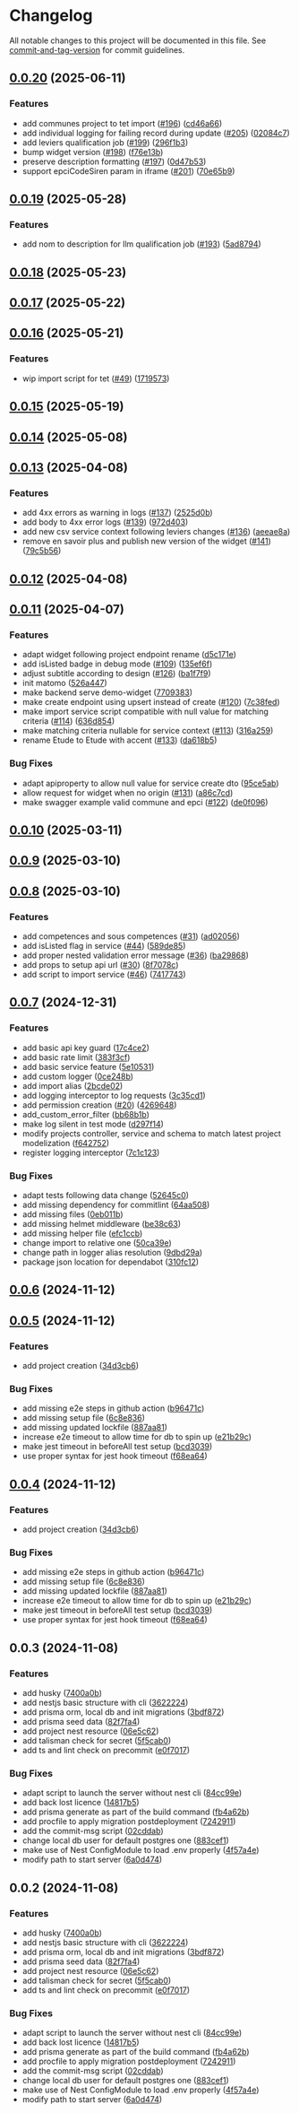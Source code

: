 # Changelog

All notable changes to this project will be documented in this file. See [commit-and-tag-version](https://github.com/absolute-version/commit-and-tag-version) for commit guidelines.

## [0.0.20](https://github.com/betagouv/communs-de-la-transition-ecologique-des-collectivites/compare/v0.0.19...v0.0.20) (2025-06-11)


### Features

* add communes project to tet import ([#196](https://github.com/betagouv/communs-de-la-transition-ecologique-des-collectivites/issues/196)) ([cd46a66](https://github.com/betagouv/communs-de-la-transition-ecologique-des-collectivites/commit/cd46a66440b208e2b356aa380605a911969abbd3))
* add individual logging for failing record during update ([#205](https://github.com/betagouv/communs-de-la-transition-ecologique-des-collectivites/issues/205)) ([02084c7](https://github.com/betagouv/communs-de-la-transition-ecologique-des-collectivites/commit/02084c7fdb7c4126290c6ae7f1b3d6d0b6e25812))
* add leviers qualification job ([#199](https://github.com/betagouv/communs-de-la-transition-ecologique-des-collectivites/issues/199)) ([296f1b3](https://github.com/betagouv/communs-de-la-transition-ecologique-des-collectivites/commit/296f1b37cc5841be65c91599ec36e0c0411b99b1))
* bump widget version ([#198](https://github.com/betagouv/communs-de-la-transition-ecologique-des-collectivites/issues/198)) ([f76e13b](https://github.com/betagouv/communs-de-la-transition-ecologique-des-collectivites/commit/f76e13b2d7c0837d2350bc1134a97bcf65a46e50))
* preserve description formatting ([#197](https://github.com/betagouv/communs-de-la-transition-ecologique-des-collectivites/issues/197)) ([0d47b53](https://github.com/betagouv/communs-de-la-transition-ecologique-des-collectivites/commit/0d47b530df67ee0cfb4764b733e48c4465efd50e))
* support epciCodeSiren param in iframe ([#201](https://github.com/betagouv/communs-de-la-transition-ecologique-des-collectivites/issues/201)) ([70e65b9](https://github.com/betagouv/communs-de-la-transition-ecologique-des-collectivites/commit/70e65b9c2f64d3945c7bdd787b96f64d11929888))

## [0.0.19](https://github.com/betagouv/communs-de-la-transition-ecologique-des-collectivites/compare/v0.0.17...v0.0.19) (2025-05-28)


### Features

* add nom to description for llm qualification job ([#193](https://github.com/betagouv/communs-de-la-transition-ecologique-des-collectivites/issues/193)) ([5ad8794](https://github.com/betagouv/communs-de-la-transition-ecologique-des-collectivites/commit/5ad879485f6f6a58a5f481c2aca0b12ac2ed40d0))

## [0.0.18](https://github.com/betagouv/communs-de-la-transition-ecologique-des-collectivites/compare/v0.0.17...v0.0.18) (2025-05-23)

## [0.0.17](https://github.com/betagouv/communs-de-la-transition-ecologique-des-collectivites/compare/v0.0.16...v0.0.17) (2025-05-22)

## [0.0.16](https://github.com/betagouv/communs-de-la-transition-ecologique-des-collectivites/compare/v0.0.15...v0.0.16) (2025-05-21)


### Features

* wip import script for tet ([#49](https://github.com/betagouv/communs-de-la-transition-ecologique-des-collectivites/issues/49)) ([1719573](https://github.com/betagouv/communs-de-la-transition-ecologique-des-collectivites/commit/1719573864d05ef908efa4cbd131aaaab7b5f612))

## [0.0.15](https://github.com/betagouv/communs-de-la-transition-ecologique-des-collectivites/compare/v0.0.14...v0.0.15) (2025-05-19)

## [0.0.14](https://github.com/betagouv/communs-de-la-transition-ecologique-des-collectivites/compare/v0.0.13...v0.0.14) (2025-05-08)

## [0.0.13](https://github.com/betagouv/communs-de-la-transition-ecologique-des-collectivites/compare/v0.0.12...v0.0.13) (2025-04-08)


### Features

* add 4xx errors as warning in logs ([#137](https://github.com/betagouv/communs-de-la-transition-ecologique-des-collectivites/issues/137)) ([2525d0b](https://github.com/betagouv/communs-de-la-transition-ecologique-des-collectivites/commit/2525d0ba7e740cd3054ab14632afdf621ab9479e))
* add body to 4xx error logs ([#139](https://github.com/betagouv/communs-de-la-transition-ecologique-des-collectivites/issues/139)) ([972d403](https://github.com/betagouv/communs-de-la-transition-ecologique-des-collectivites/commit/972d403d4885e8421ae022126ad5d9ff47d20201))
* add new csv service context following leviers changes ([#136](https://github.com/betagouv/communs-de-la-transition-ecologique-des-collectivites/issues/136)) ([aeeae8a](https://github.com/betagouv/communs-de-la-transition-ecologique-des-collectivites/commit/aeeae8af7a2806db09c695713ced36171bb8833e))
* remove en savoir plus and publish new version of the widget ([#141](https://github.com/betagouv/communs-de-la-transition-ecologique-des-collectivites/issues/141)) ([79c5b56](https://github.com/betagouv/communs-de-la-transition-ecologique-des-collectivites/commit/79c5b56bf4327c03a5a657bba5ae8e336e51f951))

## [0.0.12](https://github.com/betagouv/communs-de-la-transition-ecologique-des-collectivites/compare/v0.0.11...v0.0.12) (2025-04-08)

## [0.0.11](https://github.com/betagouv/communs-de-la-transition-ecologique-des-collectivites/compare/v0.0.10...v0.0.11) (2025-04-07)


### Features

* adapt widget following project endpoint rename ([d5c171e](https://github.com/betagouv/communs-de-la-transition-ecologique-des-collectivites/commit/d5c171ea8eeea74912227ecc4dc3f508e9c6f3fa))
* add isListed badge in debug mode ([#109](https://github.com/betagouv/communs-de-la-transition-ecologique-des-collectivites/issues/109)) ([135ef6f](https://github.com/betagouv/communs-de-la-transition-ecologique-des-collectivites/commit/135ef6f120f0cd10e2495c2a507b7c8dc807d599))
* adjust subtitle according to design ([#126](https://github.com/betagouv/communs-de-la-transition-ecologique-des-collectivites/issues/126)) ([ba1f7f9](https://github.com/betagouv/communs-de-la-transition-ecologique-des-collectivites/commit/ba1f7f9b20317909af58b0adf51b257cb3bda398))
* init matomo ([526a447](https://github.com/betagouv/communs-de-la-transition-ecologique-des-collectivites/commit/526a4478c98281cb2f42c6674319d28c5c681af0))
* make backend serve demo-widget ([7709383](https://github.com/betagouv/communs-de-la-transition-ecologique-des-collectivites/commit/7709383d87d3aa914495b962aa911528fbda1e7e))
* make create endpoint using upsert instead of create ([#120](https://github.com/betagouv/communs-de-la-transition-ecologique-des-collectivites/issues/120)) ([7c38fed](https://github.com/betagouv/communs-de-la-transition-ecologique-des-collectivites/commit/7c38fed7756bdee12a45f6743a9113aea71be422))
* make import service script compatible with null value for matching criteria ([#114](https://github.com/betagouv/communs-de-la-transition-ecologique-des-collectivites/issues/114)) ([636d854](https://github.com/betagouv/communs-de-la-transition-ecologique-des-collectivites/commit/636d85407a29f0f8dfbbfdaa4a33f8c005f0575f))
* make matching criteria nullable for service context ([#113](https://github.com/betagouv/communs-de-la-transition-ecologique-des-collectivites/issues/113)) ([316a259](https://github.com/betagouv/communs-de-la-transition-ecologique-des-collectivites/commit/316a259839ea1c32223583a4376141958a3a2bd5))
* rename Etude to Etude with accent ([#133](https://github.com/betagouv/communs-de-la-transition-ecologique-des-collectivites/issues/133)) ([da618b5](https://github.com/betagouv/communs-de-la-transition-ecologique-des-collectivites/commit/da618b583cd7bfeafb8891d8880a3a64f7d2a504))


### Bug Fixes

* adapt apiproperty to allow null value for service create dto ([95ce5ab](https://github.com/betagouv/communs-de-la-transition-ecologique-des-collectivites/commit/95ce5abee61675a2a6ee6b1bff9b833d66528f6a))
* allow request for widget when no origin ([#131](https://github.com/betagouv/communs-de-la-transition-ecologique-des-collectivites/issues/131)) ([a86c7cd](https://github.com/betagouv/communs-de-la-transition-ecologique-des-collectivites/commit/a86c7cd19da39655cd237d415d41b1df456fed72))
* make swagger example valid commune and epci ([#122](https://github.com/betagouv/communs-de-la-transition-ecologique-des-collectivites/issues/122)) ([de0f096](https://github.com/betagouv/communs-de-la-transition-ecologique-des-collectivites/commit/de0f096beaa705e2dd4be13200ef207d6f50da24))

## [0.0.10](https://github.com/betagouv/communs-de-la-transition-ecologique-des-collectivites/compare/v0.0.9...v0.0.10) (2025-03-11)

## [0.0.9](https://github.com/betagouv/communs-de-la-transition-ecologique-des-collectivites/compare/v0.0.8...v0.0.9) (2025-03-10)

## [0.0.8](https://github.com/betagouv/communs-de-la-transition-ecologique-des-collectivites/compare/v0.0.7...v0.0.8) (2025-03-10)


### Features

* add competences and sous competences ([#31](https://github.com/betagouv/communs-de-la-transition-ecologique-des-collectivites/issues/31)) ([ad02056](https://github.com/betagouv/communs-de-la-transition-ecologique-des-collectivites/commit/ad02056063c56fa932472bec4451015edf7bf004))
* add isListed flag in service ([#44](https://github.com/betagouv/communs-de-la-transition-ecologique-des-collectivites/issues/44)) ([589de85](https://github.com/betagouv/communs-de-la-transition-ecologique-des-collectivites/commit/589de850a387fe24fd69e2ab99877ba016a45c07))
* add proper nested validation error message ([#36](https://github.com/betagouv/communs-de-la-transition-ecologique-des-collectivites/issues/36)) ([ba29868](https://github.com/betagouv/communs-de-la-transition-ecologique-des-collectivites/commit/ba29868adbfc1af63438f2e12fccfd59175a683d))
* add props to setup api url ([#30](https://github.com/betagouv/communs-de-la-transition-ecologique-des-collectivites/issues/30)) ([8f7078c](https://github.com/betagouv/communs-de-la-transition-ecologique-des-collectivites/commit/8f7078c37fd01d73842a25f6613aa27cfc165167))
* add script to import service ([#46](https://github.com/betagouv/communs-de-la-transition-ecologique-des-collectivites/issues/46)) ([7417743](https://github.com/betagouv/communs-de-la-transition-ecologique-des-collectivites/commit/74177432db049e54d60a9a8c82b799086188ceea))

## [0.0.7](https://github.com/betagouv/communs-de-la-transition-ecologique-des-collectivites/compare/v0.0.6...v0.0.7) (2024-12-31)


### Features

* add basic api key guard ([17c4ce2](https://github.com/betagouv/communs-de-la-transition-ecologique-des-collectivites/commit/17c4ce2f8c3fb970e1a6c4b5bfac46804ab8de58))
* add basic rate limit ([383f3cf](https://github.com/betagouv/communs-de-la-transition-ecologique-des-collectivites/commit/383f3cfd48f6310786bf6dcbbe4319a15dcc54e8))
* add basic service feature ([5e10531](https://github.com/betagouv/communs-de-la-transition-ecologique-des-collectivites/commit/5e10531809aab3e93aa810ff2b41d6064f5cbd2b))
* add custom logger ([0ce248b](https://github.com/betagouv/communs-de-la-transition-ecologique-des-collectivites/commit/0ce248b1319c8156923a450c8613f40640ae1137))
* add import alias ([2bcde02](https://github.com/betagouv/communs-de-la-transition-ecologique-des-collectivites/commit/2bcde021b3d6b53a8ced08a64d8b0d248601e42c))
* add logging interceptor to log requests ([3c35cd1](https://github.com/betagouv/communs-de-la-transition-ecologique-des-collectivites/commit/3c35cd124184ff90a01af1c379694bd15eeb9843))
* add permission creation ([#20](https://github.com/betagouv/communs-de-la-transition-ecologique-des-collectivites/issues/20)) ([4269648](https://github.com/betagouv/communs-de-la-transition-ecologique-des-collectivites/commit/426964830c5deb8997c80b735b53be5c935f65d3))
* add_custom_error_filter ([bb68b1b](https://github.com/betagouv/communs-de-la-transition-ecologique-des-collectivites/commit/bb68b1b76f9f503e57ac5de7982fd77a3d55ab4f))
* make log silent in test mode ([d297f14](https://github.com/betagouv/communs-de-la-transition-ecologique-des-collectivites/commit/d297f1481b280d745b0b308d45c67aa12710a1d9))
* modify projects controller, service and schema to match latest project modelization ([f642752](https://github.com/betagouv/communs-de-la-transition-ecologique-des-collectivites/commit/f642752110a19e2ae93ae2a4debde5fd424a67e1))
* register logging interceptor ([7c1c123](https://github.com/betagouv/communs-de-la-transition-ecologique-des-collectivites/commit/7c1c123fee6c516e84c16f215da1858d7a3e78d8))


### Bug Fixes

* adapt tests following data change ([52645c0](https://github.com/betagouv/communs-de-la-transition-ecologique-des-collectivites/commit/52645c0cb0c8a3a56e0b9616024ff6065a8e5539))
* add missing dependency for commitlint ([64aa508](https://github.com/betagouv/communs-de-la-transition-ecologique-des-collectivites/commit/64aa508cf866ce6e5e213281f853e6e9d3d8efb6))
* add missing files ([0eb011b](https://github.com/betagouv/communs-de-la-transition-ecologique-des-collectivites/commit/0eb011b49d8599959457dec92e8e00648c013bce))
* add missing helmet middleware ([be38c63](https://github.com/betagouv/communs-de-la-transition-ecologique-des-collectivites/commit/be38c63577ebe4b940983cda0660a27a7544d32a))
* add missing helper file ([efc1ccb](https://github.com/betagouv/communs-de-la-transition-ecologique-des-collectivites/commit/efc1ccb9f899de2853947d4bfd38f3bb62398617))
* change import to relative one ([50ca39e](https://github.com/betagouv/communs-de-la-transition-ecologique-des-collectivites/commit/50ca39e6a707c9a1288b81dcd4c623ea4e8a8266))
* change path in logger alias resolution ([9dbd29a](https://github.com/betagouv/communs-de-la-transition-ecologique-des-collectivites/commit/9dbd29aea00bb0bf598ca3259718e676ff90e15b))
* package json location for dependabot ([310fc12](https://github.com/betagouv/communs-de-la-transition-ecologique-des-collectivites/commit/310fc12fcd99bb04d93fc20af4032d23de433c19))

## [0.0.6](https://github.com/betagouv/communs-de-la-transition-ecologique-des-collectivites/compare/v0.0.5...v0.0.6) (2024-11-12)

## [0.0.5](https://github.com/betagouv/communs-de-la-transition-ecologique-des-collectivites/compare/v0.0.3...v0.0.5) (2024-11-12)

### Features

- add project creation ([34d3cb6](https://github.com/betagouv/communs-de-la-transition-ecologique-des-collectivites/commit/34d3cb603e28ebb65f08733f834139ceec22698a))

### Bug Fixes

- add missing e2e steps in github action ([b96471c](https://github.com/betagouv/communs-de-la-transition-ecologique-des-collectivites/commit/b96471c844abecc0c489f90f57834864ce91b30e))
- add missing setup file ([6c8e836](https://github.com/betagouv/communs-de-la-transition-ecologique-des-collectivites/commit/6c8e836c43aa0a7381e6435871b7c98a146f2332))
- add missing updated lockfile ([887aa81](https://github.com/betagouv/communs-de-la-transition-ecologique-des-collectivites/commit/887aa818a184d1bb212b4a23b36a5b77dbf0edd2))
- increase e2e timeout to allow time for db to spin up ([e21b29c](https://github.com/betagouv/communs-de-la-transition-ecologique-des-collectivites/commit/e21b29c908f6c8b8679cea683fffc6c0b2ae8229))
- make jest timeout in beforeAll test setup ([bcd3039](https://github.com/betagouv/communs-de-la-transition-ecologique-des-collectivites/commit/bcd3039d2ee5d176ef1c4558bf2a06a5705a5700))
- use proper syntax for jest hook timeout ([f68ea64](https://github.com/betagouv/communs-de-la-transition-ecologique-des-collectivites/commit/f68ea64a382a4193ff542948989b062164ad9226))

## [0.0.4](https://github.com/betagouv/communs-de-la-transition-ecologique-des-collectivites/compare/v0.0.3...v0.0.4) (2024-11-12)

### Features

- add project creation ([34d3cb6](https://github.com/betagouv/communs-de-la-transition-ecologique-des-collectivites/commit/34d3cb603e28ebb65f08733f834139ceec22698a))

### Bug Fixes

- add missing e2e steps in github action ([b96471c](https://github.com/betagouv/communs-de-la-transition-ecologique-des-collectivites/commit/b96471c844abecc0c489f90f57834864ce91b30e))
- add missing setup file ([6c8e836](https://github.com/betagouv/communs-de-la-transition-ecologique-des-collectivites/commit/6c8e836c43aa0a7381e6435871b7c98a146f2332))
- add missing updated lockfile ([887aa81](https://github.com/betagouv/communs-de-la-transition-ecologique-des-collectivites/commit/887aa818a184d1bb212b4a23b36a5b77dbf0edd2))
- increase e2e timeout to allow time for db to spin up ([e21b29c](https://github.com/betagouv/communs-de-la-transition-ecologique-des-collectivites/commit/e21b29c908f6c8b8679cea683fffc6c0b2ae8229))
- make jest timeout in beforeAll test setup ([bcd3039](https://github.com/betagouv/communs-de-la-transition-ecologique-des-collectivites/commit/bcd3039d2ee5d176ef1c4558bf2a06a5705a5700))
- use proper syntax for jest hook timeout ([f68ea64](https://github.com/betagouv/communs-de-la-transition-ecologique-des-collectivites/commit/f68ea64a382a4193ff542948989b062164ad9226))

## 0.0.3 (2024-11-08)

### Features

- add husky ([7400a0b](https://github.com/betagouv/communs-de-la-transition-ecologique-des-collectivites/commit/7400a0b51eb196ef02f0e0be374272911e51de26))
- add nestjs basic structure with cli ([3622224](https://github.com/betagouv/communs-de-la-transition-ecologique-des-collectivites/commit/36222246a11739285fbde7eb02f2dd5dcee99ef6))
- add prisma orm, local db and init migrations ([3bdf872](https://github.com/betagouv/communs-de-la-transition-ecologique-des-collectivites/commit/3bdf87261ca6c3f39ddd937cce9adba66076b2a7))
- add prisma seed data ([82f7fa4](https://github.com/betagouv/communs-de-la-transition-ecologique-des-collectivites/commit/82f7fa47783799b5b06f31491b8dbcfa87e19cbb))
- add project nest resource ([06e5c62](https://github.com/betagouv/communs-de-la-transition-ecologique-des-collectivites/commit/06e5c62b0874da036f2ad38eeb7ba3add3c5cb62))
- add talisman check for secret ([5f5cab0](https://github.com/betagouv/communs-de-la-transition-ecologique-des-collectivites/commit/5f5cab0b8c110564820d477fd0ca551657fe5eec))
- add ts and lint check on precommit ([e0f7017](https://github.com/betagouv/communs-de-la-transition-ecologique-des-collectivites/commit/e0f7017541d39d98ab89d13f990a0673ecdee448))

### Bug Fixes

- adapt script to launch the server without nest cli ([84cc99e](https://github.com/betagouv/communs-de-la-transition-ecologique-des-collectivites/commit/84cc99e4398493a4ddb9f18a1679345c27acb365))
- add back lost licence ([14817b5](https://github.com/betagouv/communs-de-la-transition-ecologique-des-collectivites/commit/14817b5b5e259d74b8685f8cf90a91e9d3a81035))
- add prisma generate as part of the build command ([fb4a62b](https://github.com/betagouv/communs-de-la-transition-ecologique-des-collectivites/commit/fb4a62b6596242331bc78f78caab584b162d827b))
- add procfile to apply migration postdeployment ([7242911](https://github.com/betagouv/communs-de-la-transition-ecologique-des-collectivites/commit/7242911371e6cecf8755446de6f0e65343549a53))
- add the commit-msg script ([02cddab](https://github.com/betagouv/communs-de-la-transition-ecologique-des-collectivites/commit/02cddab4bf0ec43f024cad7044cf20ec19311940))
- change local db user for default postgres one ([883cef1](https://github.com/betagouv/communs-de-la-transition-ecologique-des-collectivites/commit/883cef159ffcffcadfa1e72087a35c3635734496))
- make use of Nest ConfigModule to load .env properly ([4f57a4e](https://github.com/betagouv/communs-de-la-transition-ecologique-des-collectivites/commit/4f57a4e24c0e8db60a8a4946e0102c2d97e2e904))
- modify path to start server ([6a0d474](https://github.com/betagouv/communs-de-la-transition-ecologique-des-collectivites/commit/6a0d47425ce6baeeb9b77c7dd229f16db2b4673b))

## 0.0.2 (2024-11-08)

### Features

- add husky ([7400a0b](https://github.com/betagouv/communs-de-la-transition-ecologique-des-collectivites/commit/7400a0b51eb196ef02f0e0be374272911e51de26))
- add nestjs basic structure with cli ([3622224](https://github.com/betagouv/communs-de-la-transition-ecologique-des-collectivites/commit/36222246a11739285fbde7eb02f2dd5dcee99ef6))
- add prisma orm, local db and init migrations ([3bdf872](https://github.com/betagouv/communs-de-la-transition-ecologique-des-collectivites/commit/3bdf87261ca6c3f39ddd937cce9adba66076b2a7))
- add prisma seed data ([82f7fa4](https://github.com/betagouv/communs-de-la-transition-ecologique-des-collectivites/commit/82f7fa47783799b5b06f31491b8dbcfa87e19cbb))
- add project nest resource ([06e5c62](https://github.com/betagouv/communs-de-la-transition-ecologique-des-collectivites/commit/06e5c62b0874da036f2ad38eeb7ba3add3c5cb62))
- add talisman check for secret ([5f5cab0](https://github.com/betagouv/communs-de-la-transition-ecologique-des-collectivites/commit/5f5cab0b8c110564820d477fd0ca551657fe5eec))
- add ts and lint check on precommit ([e0f7017](https://github.com/betagouv/communs-de-la-transition-ecologique-des-collectivites/commit/e0f7017541d39d98ab89d13f990a0673ecdee448))

### Bug Fixes

- adapt script to launch the server without nest cli ([84cc99e](https://github.com/betagouv/communs-de-la-transition-ecologique-des-collectivites/commit/84cc99e4398493a4ddb9f18a1679345c27acb365))
- add back lost licence ([14817b5](https://github.com/betagouv/communs-de-la-transition-ecologique-des-collectivites/commit/14817b5b5e259d74b8685f8cf90a91e9d3a81035))
- add prisma generate as part of the build command ([fb4a62b](https://github.com/betagouv/communs-de-la-transition-ecologique-des-collectivites/commit/fb4a62b6596242331bc78f78caab584b162d827b))
- add procfile to apply migration postdeployment ([7242911](https://github.com/betagouv/communs-de-la-transition-ecologique-des-collectivites/commit/7242911371e6cecf8755446de6f0e65343549a53))
- add the commit-msg script ([02cddab](https://github.com/betagouv/communs-de-la-transition-ecologique-des-collectivites/commit/02cddab4bf0ec43f024cad7044cf20ec19311940))
- change local db user for default postgres one ([883cef1](https://github.com/betagouv/communs-de-la-transition-ecologique-des-collectivites/commit/883cef159ffcffcadfa1e72087a35c3635734496))
- make use of Nest ConfigModule to load .env properly ([4f57a4e](https://github.com/betagouv/communs-de-la-transition-ecologique-des-collectivites/commit/4f57a4e24c0e8db60a8a4946e0102c2d97e2e904))
- modify path to start server ([6a0d474](https://github.com/betagouv/communs-de-la-transition-ecologique-des-collectivites/commit/6a0d47425ce6baeeb9b77c7dd229f16db2b4673b))
